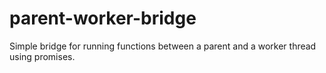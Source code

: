 # parent-worker-bridge
 Simple bridge for running functions between a parent and a worker thread using promises.
